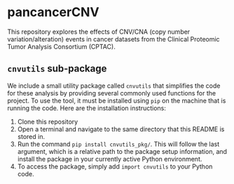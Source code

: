 # pancancerCNV

This repository explores the effects of CNV/CNA (copy number variation/alteration) events in cancer datasets from the Clinical Proteomic Tumor Analysis Consortium (CPTAC).

## `cnvutils` sub-package

We include a small utility package called `cnvutils` that simplifies the code for these analysis by providing several commonly used functions for the project. To use the tool, it must be installed using `pip` on the machine that is running the code. Here are the installation instructions:

1. Clone this repository
2. Open a terminal and navigate to the same directory that this README is stored in.
3. Run the command `pip install cnvutils_pkg/`. This will follow the last argument, which is a relative path to the package setup information, and install the package in your currently active Python environment.
4. To access the package, simply add `import cnvutils` to your Python code.
